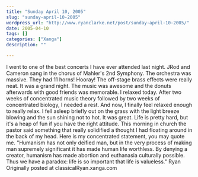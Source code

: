 ```yaml
---
title: "Sunday April 10, 2005"
slug: "sunday-april-10-2005"
wordpress_url: "http://www.ryanclarke.net/post/sunday-april-10-2005/"
date: 2005-04-10
tags: []
categories: ["Xanga"]
description: ""

---
```


I went to one of the best concerts I have ever attended last night. JRod and Cameron sang in the chorus of Mahler's 2nd Symphony. The orchestra was massive. They had 11 horns! Hooray! The off-stage brass effects were really neat. It was a grand night. The music was awesome and the donuts afterwards with good friends was memorable.
 I relaxed today. After two weeks of concentrated music theory followed by two weeks of concentrated biology, I needed a rest. And now, I finally feel relaxed enough to really relax. I fell asleep briefly out on the grass with the light breeze blowing and the sun shining not to hot. It was great. Life is pretty hard, but it's a heap of fun if you have the right attitude.
 This morning in church the pastor said something that really solidified a thought I had floating around in the back of my head. Here is my concentrated statement, you may quote me.
 "Humanism has not only deified man, but in the very process of making man supremely significant it has made human life worthless. By denying a creator, humanism has made abortion and euthanasia culturally possible. Thus we have a paradox: life is so important that life is valueless."
 Ryan
Originally posted at classicalRyan.xanga.com
